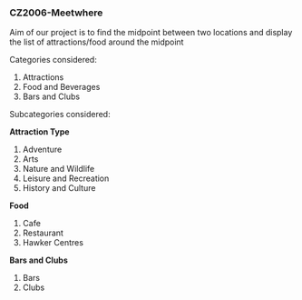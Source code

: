 ### CZ2006-Meetwhere ###

Aim of our project is to find the midpoint between two locations and display the list of attractions/food around the midpoint

Categories considered:
1. Attractions
2. Food and Beverages
3. Bars and Clubs

Subcategories considered:

**Attraction Type**
1. Adventure
2. Arts
3. Nature and Wildlife
4. Leisure and Recreation
5. History and Culture

**Food**
1. Cafe
2. Restaurant
3. Hawker Centres

**Bars and Clubs**
1. Bars
2. Clubs

